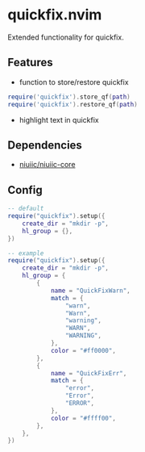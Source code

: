 # quickfix.nvim

Extended functionality for quickfix.

## Features

- function to store/restore quickfix

```lua
require('quickfix').store_qf(path)
require('quickfix').restore_qf(path)
```

- highlight text in quickfix

## Dependencies

- [niuiic/niuiic-core](https://github.com/niuiic/niuiic-core.nvim)

## Config

```lua
-- default
require("quickfix").setup({
	create_dir = "mkdir -p",
	hl_group = {},
})

-- example
require("quickfix").setup({
	create_dir = "mkdir -p",
	hl_group = {
		{
			name = "QuickFixWarn",
			match = {
				"warn",
				"Warn",
				"warning",
				"WARN",
				"WARNING",
			},
			color = "#ff0000",
		},
		{
			name = "QuickFixErr",
			match = {
				"error",
				"Error",
				"ERROR",
			},
			color = "#ffff00",
		},
	},
})
```
